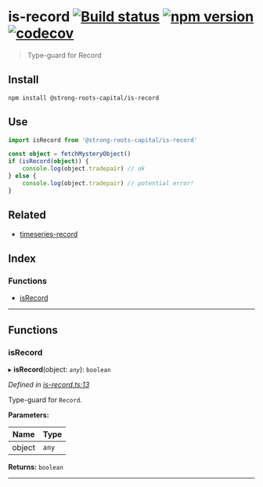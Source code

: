 
is-record [![Build status](https://travis-ci.org/strong-roots-capital/is-record.svg?branch=master)](https://travis-ci.org/strong-roots-capital/is-record) [![npm version](https://img.shields.io/npm/v/@strong-roots-capital/is-record.svg)](https://npmjs.org/package/@strong-roots-capital/is-record) [![codecov](https://codecov.io/gh/strong-roots-capital/is-record/branch/master/graph/badge.svg)](https://codecov.io/gh/strong-roots-capital/is-record)
==============================================================================================================================================================================================================================================================================================================================================================================================================================================================

> Type-guard for Record

Install
-------

```shell
npm install @strong-roots-capital/is-record
```

Use
---

```typescript
import isRecord from '@strong-roots-capital/is-record'

const object = fetchMysteryObject()
if (isRecord(object)) {
    console.log(object.tradepair) // ok
} else {
    console.log(object.tradepair) // potential error!
}
```

Related
-------

*   [timeseries-record](https://github.com/strong-roots-capital/timeseries-record)

## Index

### Functions

* [isRecord](#isrecord)

---

## Functions

<a id="isrecord"></a>

###  isRecord

▸ **isRecord**(object: *`any`*): `boolean`

*Defined in [is-record.ts:13](https://github.com/strong-roots-capital/is-record/blob/96bb49a/src/is-record.ts#L13)*

Type-guard for `Record`.

**Parameters:**

| Name | Type |
| ------ | ------ |
| object | `any` |

**Returns:** `boolean`

___


